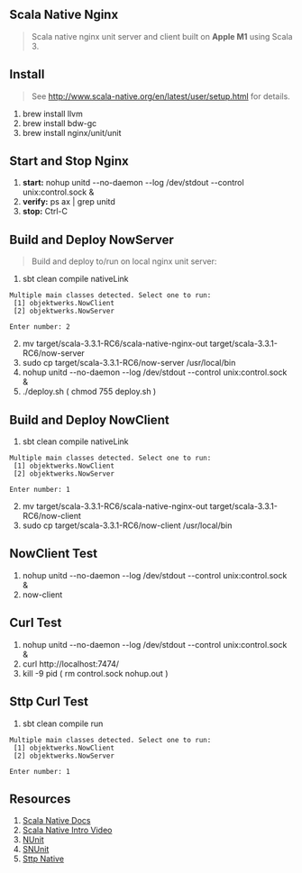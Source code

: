 Scala Native Nginx
------------------
>Scala native nginx unit server and client built on **Apple M1** using Scala 3.

Install
-------
>See http://www.scala-native.org/en/latest/user/setup.html for details.
1. brew install llvm
2. brew install bdw-gc
3. brew install nginx/unit/unit

Start and Stop Nginx
--------------------
1. **start:** nohup unitd --no-daemon --log /dev/stdout --control unix:control.sock &
2. **verify:** ps ax | grep unitd
3. **stop:** Ctrl-C

Build and Deploy NowServer
--------------------------
>Build and deploy to/run on local nginx unit server:
1. sbt clean compile nativeLink
```
Multiple main classes detected. Select one to run:
 [1] objektwerks.NowClient
 [2] objektwerks.NowServer

Enter number: 2
```
2. mv target/scala-3.3.1-RC6/scala-native-nginx-out target/scala-3.3.1-RC6/now-server
3. sudo cp target/scala-3.3.1-RC6/now-server /usr/local/bin
4. nohup unitd --no-daemon --log /dev/stdout --control unix:control.sock &
5. ./deploy.sh  ( chmod 755 deploy.sh )

Build and Deploy NowClient
--------------------------
1. sbt clean compile nativeLink
```
Multiple main classes detected. Select one to run:
 [1] objektwerks.NowClient
 [2] objektwerks.NowServer

Enter number: 1
```
2. mv target/scala-3.3.1-RC6/scala-native-nginx-out target/scala-3.3.1-RC6/now-client
3. sudo cp target/scala-3.3.1-RC6/now-client /usr/local/bin

NowClient Test
--------------
1. nohup unitd --no-daemon --log /dev/stdout --control unix:control.sock &
2. now-client

Curl Test
---------
1. nohup unitd --no-daemon --log /dev/stdout --control unix:control.sock &
2. curl http://localhost:7474/
3. kill -9 pid ( rm control.sock nohup.out )

Sttp Curl Test
--------------
1. sbt clean compile run
```
Multiple main classes detected. Select one to run:
 [1] objektwerks.NowClient
 [2] objektwerks.NowServer

Enter number: 1
```

Resources
---------
1. [Scala Native Docs](http://www.scala-native.org/en/latest/index.html)
2. [Scala Native Intro Video](https://www.youtube.com/watch?v=u2CnE-sRdBw)
3. [NUnit](http://unit.nginx.org)
4. [SNUnit](https://github.com/lolgab/snunit)
5. [Sttp Native](https://softwaremill.com/scala-native-sttp-toolkit/)